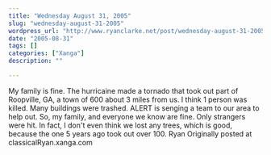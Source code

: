 ```yaml
---
title: "Wednesday August 31, 2005"
slug: "wednesday-august-31-2005"
wordpress_url: "http://www.ryanclarke.net/post/wednesday-august-31-2005/"
date: "2005-08-31"
tags: []
categories: ["Xanga"]
description: ""

---
```


My family is fine.
 The hurricaine made a tornado that took out part of Roopville, GA, a town of 600 about 3 miles from us. I think 1 person was killed. Many buildings were trashed. ALERT is senging a team to our area to help out.
 So, my family, and everyone we know are fine. Only strangers were hit. In fact, I don't even think we lost any trees, which is good, because the one 5 years ago took out over 100.
 Ryan
Originally posted at classicalRyan.xanga.com
